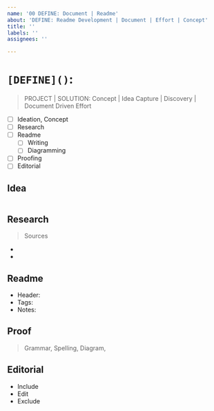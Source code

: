 ```yaml
---
name: '00 DEFINE: Document | Readme'
about: 'DEFINE: Readme Development | Document | Effort | Concept'
title: ''
labels: ''
assignees: ''

---
```


# `[DEFINE]()`: 
> PROJECT | SOLUTION: Concept | Idea Capture | Discovery | Document Driven Effort

- [ ] Ideation, Concept
- [ ] Research
- [ ] Readme
  - [ ] Writing
  - [ ] Diagramming
- [ ] Proofing
- [ ] Editorial

## Idea

```text

```
## Research
> Sources

- 
- 

## Readme

- Header:
- Tags:
- Notes:

## Proof
> Grammar, Spelling, Diagram, 

## Editorial

- Include
- Edit
- Exclude
